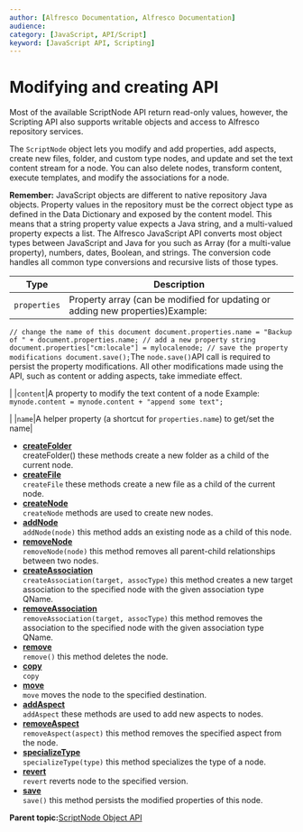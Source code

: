 ```yaml
---
author: [Alfresco Documentation, Alfresco Documentation]
audience: 
category: [JavaScript, API/Script]
keyword: [JavaScript API, Scripting]
---
```


# Modifying and creating API

Most of the available ScriptNode API return read-only values, however, the Scripting API also supports writable objects and access to Alfresco repository services.

The `ScriptNode` object lets you modify and add properties, add aspects, create new files, folder, and custom type nodes, and update and set the text content stream for a node. You can also delete nodes, transform content, execute templates, and modify the associations for a node.

**Remember:** JavaScript objects are different to native repository Java objects. Property values in the repository must be the correct object type as defined in the Data Dictionary and exposed by the content model. This means that a string property value expects a Java string, and a multi-valued property expects a list. The Alfresco JavaScript API converts most object types between JavaScript and Java for you such as Array \(for a multi-value property\), numbers, dates, Boolean, and strings. The conversion code handles all common type conversions and recursive lists of those types.

|Type|Description|
|----|-----------|
|`properties`|Property array \(can be modified for updating or adding new properties\)Example:

`// change the name of this document document.properties.name = "Backup of " + document.properties.name; // add a new property string document.properties["cm:locale"] = mylocalenode; // save the property modifications document.save();`The `node.save()`API call is required to persist the property modifications. All other modifications made using the API, such as content or adding aspects, take immediate effect.

|
|`content`|A property to modify the text content of a node Example: `mynode.content = mynode.content + "append some text";`

|
|`name`|A helper property \(a shortcut for `properties.name`\) to get/set the name|

-   **[createFolder](../references/API-JS-createFolder.md)**  
createFolder\(\) these methods create a new folder as a child of the current node.
-   **[createFile](../references/API-JS-createFile.md)**  
`createFile` these methods create a new file as a child of the current node.
-   **[createNode](../references/API-JS-createNode.md)**  
`createNode` methods are used to create new nodes.
-   **[addNode](../references/API-JS-addNode.md)**  
`addNode(node)` this method adds an existing node as a child of this node.
-   **[removeNode](../references/API-JS-removeNode.md)**  
`removeNode(node)` this method removes all parent-child relationships between two nodes.
-   **[createAssociation](../references/API-JS-createAssoc.md)**  
`createAssociation(target, assocType)` this method creates a new target association to the specified node with the given association type QName.
-   **[removeAssociation](../references/API-JS-removeAssoc.md)**  
 `removeAssociation(target, assocType)` this method removes the association to the specified node with the given association type QName.
-   **[remove](../references/API-JS-remove.md)**  
`remove()` this method deletes the node.
-   **[copy](../references/API-JS-copy.md)**  
`copy`
-   **[move](../references/API-JS-move.md)**  
`move` moves the node to the specified destination.
-   **[addAspect](../references/API-JS-addAspect.md)**  
`addAspect` these methods are used to add new aspects to nodes.
-   **[removeAspect](../references/API-JS-removeAspect.md)**  
`removeAspect(aspect)` this method removes the specified aspect from the node.
-   **[specializeType](../references/API-JS-specializeType.md)**  
`specializeType(type)` this method specializes the type of a node.
-   **[revert](../references/API-JS-node-revert.md)**  
`revert` reverts node to the specified version.
-   **[save](../references/API-JS-node-save.md)**  
 `save()` this method persists the modified properties of this node.

**Parent topic:**[ScriptNode Object API](../references/API-JS-ScriptNode.md)

